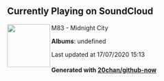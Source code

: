 ## Currently Playing on SoundCloud

[<img align="left" width="100" src="https://i1.sndcdn.com/artworks-000012560643-t526va-t120x120.jpg">](https://soundcloud.com/m83/midnight-city)

M83 - Midnight City

**Albums**: undefined

Last updated at 17/07/2020 15:13

#### Generated with [20chan/github-now](https://github.com/20chan/github-now)


<!--
**20chan/20chan** is a ✨ _special_ ✨ repository because its `README.md` (this file) appears on your GitHub profile.

Here are some ideas to get you started:

- 🔭 I’m currently working on ...
- 🌱 I’m currently learning ...
- 👯 I’m looking to collaborate on ...
- 🤔 I’m looking for help with ...
- 💬 Ask me about ...
- 📫 How to reach me: ...
- 😄 Pronouns: ...
- ⚡ Fun fact: ...
-->
